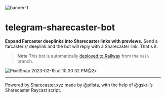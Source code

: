 ![banner-1](https://user-images.githubusercontent.com/6843656/219173390-20b4691c-5cef-4d0a-b7c4-e6709d53b13f.png)

# telegram-sharecaster-bot

**Expand Farcaster deeplinks into Sharecaster links with previews.** Send a farcaster:// deeplink and the bot will reply with a Sharecaster link. That's it.

> **Note**
> This bot is automatically [deployed to Railway](https://railway.app?referralCode=dev) from the `main` branch.

![PixelSnap 2023-02-15 at 10 30 32 PM@2x](https://user-images.githubusercontent.com/6843656/219172366-631d20a4-b186-412e-84be-e75163124087.png)

---

Powered by [Sharecaster.xyz](https://sharecaster.xyz) made by [@pfista](https://github.com/pfista), with the help of [@gskril](https://github.com/gskril)’s Sharecaster Raycast script.
